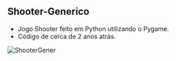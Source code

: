 ## Shooter-Generico
- Jogo Shooter feito em Python utilizando o Pygame.
- Código de cerca de 2 anos atrás.

<div style="display: inline_block">
  <img align="center" alt="ShooterGener" src="https://media.discordapp.net/attachments/1006720932477403200/1009718874272432158/Shooter_2.gif?width=490&height=490" >
</div>
